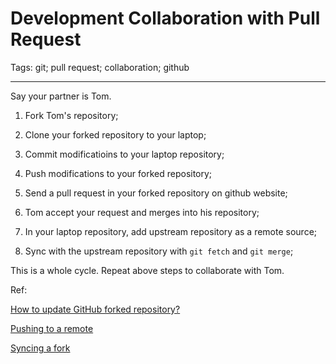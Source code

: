# Development Collaboration with Pull Request
Tags: git; pull request; collaboration; github

------

Say your partner is Tom.

1. Fork Tom's repository;

1. Clone your forked repository to your laptop;

1. Commit modificatioins to your laptop repository;

1. Push modifications to your forked repository;

1. Send a pull request in your forked repository on github website;

1. Tom accept your request and merges into his repository;

1. In your laptop repository, add upstream repository as a remote source;

1. Sync with the upstream repository with `git fetch` and `git merge`;

This is a whole cycle. Repeat above steps to collaborate with Tom.

Ref:

[How to update GitHub forked repository?](http://stackoverflow.com/questions/7244321/how-to-update-github-forked-repository)

[Pushing to a remote](https://help.github.com/articles/pushing-to-a-remote/#pushing-a-branch)

[Syncing a fork](https://help.github.com/articles/syncing-a-fork/)
